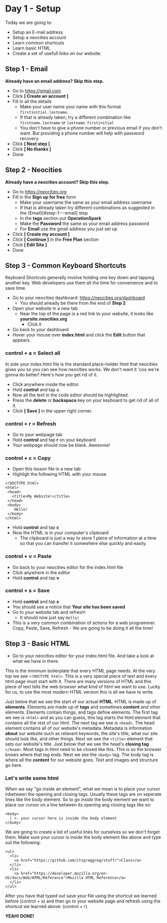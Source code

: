 # Day 1 - Setup
Today we are going to:
 - Setup an E-mail address
 - Setup a neocities account
 - Learn common shortcuts
 - Learn basic HTML
 - Create a set of usefull links on our website.

## Step 1 - Email
__Already have an email address? Skip this step.__<br>

 - Go to https://gmail.com
 - Click __[ Create an account ]__
 - Fill in all the details
   - Make your user name your name with this format `firstinitial.lastname`.
   - If that is already taken, try a different combination like `firstname.lastname` or `lastname.firstinitial`
   - You don't have to give a phone number or previous email if you don't want. But providing a phone number will help with password recovery.
 - Click __[ Next step ]__
 - Click __[ No thanks ]__
 - Done
 
## Step 2 - Neocities
__Already have a neocities account? Skip this step.__

 - Go to https://neocities.org
 - Fill in the __Sign up for free__ form
   - Make your username the same as your email address username
   - If that is allready taken try different combinations as suggested in the (Email)[#step-1---email] step
   - In the __tags__ section put __OperationSpark__
   - Make the __Password__ the same as your email address password
   - For __Email__ use the gmail address you just set up
 - Click __[ Create my account ]__
 - Click __[ Continue ]__ in the __Free Plan__ section
 - Click __[ Edit Site ]__
 - Done

## Step 3 - Common Keyboard Shortcuts
Keyboard Shortcuts generally involve holding one key down and tapping another key. Web developers use them all the time for convenience and to save time.

 - Go to your neocities dashboard: https://neocities.org/dashboard
   - You should already be there from the end of __Step 2__
- Open your website in a new tab
  - Near the top of the page is a red link to your website, it looks like __yoursite.neocities.org__
    - Click it
- Go back to your dashboard
- Hover your mouse over __index.html__ and click the __Edit__ button that appears.

### control + a = Select all
In side your index.html file is the standard place-holder html that neocities gives you so you can see how neocities works. We don't want it 'cos we're gonna do better! Here's how you get rid of it.

 - Click anywhere inside the editor.
 - Hold __control__ and tap a
 - Now all the text in the code editor should be highlighted.
 - Press the __delete__ or __backspace__ key on your keyboard to get rid of all of it.
 - Click __[ Save ]__ in the upper right corner.

### control + r = Refresh
 - Go to your webpage tab
 - Hold __control__ and tap __r__ on your keyboard
 - Your webpage should now be blank. Awesome!

### control + c = Copy
 - Open this lesson file in a new tab
 - Highligh the following HTML with your mouse
~~~
<!DOCTYPE html>
<html>
 <head>
   <title>My Website!</title>
 </head>
 <body>
    Hello!
 </body>
</html>
~~~
 - Hold __control__ and tap __c__
 - Now the HTML is in your computer's clipboard
   - The clipboard is just a way to store 1 piece of information at a time so that you can transfer it somewhere else quickly and easily.

### control + v = Paste
 - Go back to your neocities editor for the index.html file
 - Click anywhere in the editor
 - Hold __control__ and tap __v__

### control + s = Save
- Hold __control__ and tap __s__
- You should see a notice that __Your site has been saved__
- Go to your website tab and refresh!
  - It should now just say `Hello!`
- This is a very common combination of actions for a web programmer. Copy, Paste, Save, Refresh - We are going to be doing it all the time!
  
## Step 3 - Basic HTML
 - Go to your neocities editor for your index.html file. And take a look at what we have in there.
 
This is the minimum boilerplate that every HTML page needs. At the very top we see `<!DOCTYPE html>`. This is a very special piece of text and every html page must start with it. There are many versions of HTML and this piece of text tells the web browser what kind of html we want to use. Lucky for us, to use the most modern HTML version this is all we have to write.

Just below that we see the start of our actual __HTML__. HTML is made up of __elements__. Elements are made up of __tags__ and sometimes __content__ and other elements. Elements contain things, and tags define elements. The first tag we see is `<html>` and as you can guess, this tag starts the html element that contains all the rest of our html. The next tag we see is `<head>`. The head element contains all of our website's metadata. Metadata is information __about__ our website such as relavant keywords, the site's title, what our site should look like, and other things. Next we see the `<title>` element that sets our website's title. Just below that we see the head's __closing tag__ `</head>`. Most tags in html need to be closed like this. This is so the browser knows where that tag ends. Next we see the `<body>` tag. The body tag is where all the __content__ for our website goes. Text and images and structure go here.

### Let's write some html

When we say "go inside an element", what we mean is to place your cursor inbetween the opening and closing tags. Usually these tags are on seperate lines like the body element. So to go _inside_ the body element we want to place our cursor on a line between its opening ang closing tags like so:
~~~
<body>
  | <- your cursor here is inside the body element
</body>
~~~

We are going to create a list of useful links for ourselves so we don't forget them. Make sure your cursor is inside the body element like above and type out the following:

~~~~
<ul>
  <li>
    <a href="https://github.com/itsgreggreg/stuff/">Class</a>
  </li>
  <li>
    <a href="https://developer.mozilla.org/en-US/docs/Web/HTML/Reference">Mozilla HTML Reference</a>
  </li>
</ul>
~~~~

After you have that typed out save your file using the shortcut we learned before (control + s) and then go to your website page and refresh using the shortcut we learned above: (control + r).

__YEAH! DONE!__

